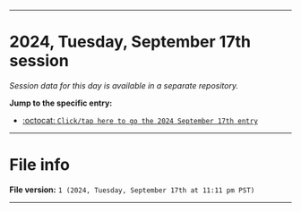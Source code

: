 
***

# 2024, Tuesday, September 17th session

_Session data for this day is available in a separate repository._

**Jump to the specific entry:**

- [:octocat: `Click/tap here to go the 2024 September 17th entry`](https://github.com/seanpm2001/SeansLifeArchive_Images_TinyTower_Y2024/tree/SeansLifeArchive_Images_TinyTower_Y2024_Main-dev/2024/09_September/17/)

***

# File info

**File version:** `1 (2024, Tuesday, September 17th at 11:11 pm PST)`

***
